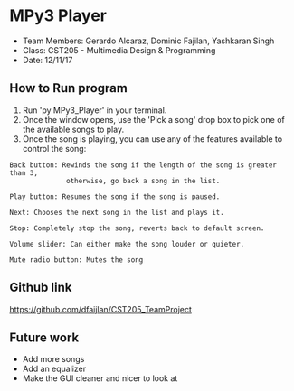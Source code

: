 # MPy3 Player

* Team Members: Gerardo Alcaraz, Dominic Fajilan, Yashkaran Singh
* Class: CST205 - Multimedia Design & Programming
* Date: 12/11/17

## How to Run program

1. Run 'py MPy3_Player' in your terminal.
2. Once the window opens, use the 'Pick a song' drop box to pick one of the
   available songs to play.
3. Once the song is playing, you can use any of the features available to
   control the song:

```
Back button: Rewinds the song if the length of the song is greater than 3,
              otherwise, go back a song in the list.

Play button: Resumes the song if the song is paused.

Next: Chooses the next song in the list and plays it.

Stop: Completely stop the song, reverts back to default screen.

Volume slider: Can either make the song louder or quieter.

Mute radio button: Mutes the song
```

## Github link

https://github.com/dfaijlan/CST205_TeamProject

## Future work

* Add more songs
* Add an equalizer
* Make the GUI cleaner and nicer to look at
